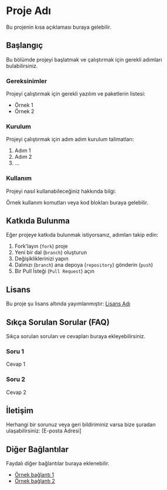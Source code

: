 # Proje Adı

Bu projenin kısa açıklaması buraya gelebilir.

## Başlangıç

Bu bölümde projeyi başlatmak ve çalıştırmak için gerekli adımları bulabilirsiniz.

### Gereksinimler

Projeyi çalıştırmak için gerekli yazılım ve paketlerin listesi:

- Örnek 1
- Örnek 2

### Kurulum

Projeyi çalıştırmak için adım adım kurulum talimatları:

1. Adım 1
2. Adım 2
3. ...

### Kullanım

Projeyi nasıl kullanabileceğiniz hakkında bilgi:

Örnek kullanım komutları veya kod blokları buraya gelebilir.

## Katkıda Bulunma

Eğer projeye katkıda bulunmak istiyorsanız, adımları takip edin:

1. Fork'layın (`fork`) proje
2. Yeni bir dal (`branch`) oluşturun
3. Değişikliklerinizi yapın
4. Dalınızı (`branch`) ana depoya (`repository`) gönderin (`push`)
5. Bir Pull İsteği (`Pull Request`) açın

## Lisans

Bu proje şu lisans altında yayımlanmıştır: [Lisans Adı](URL)

## Sıkça Sorulan Sorular (FAQ)

Sıkça sorulan soruları ve cevapları buraya ekleyebilirsiniz.

### Soru 1

Cevap 1

### Soru 2

Cevap 2

## İletişim

Herhangi bir sorunuz veya geri bildiriminiz varsa bize şuradan ulaşabilirsiniz: [E-posta Adresi]

## Diğer Bağlantılar

Faydalı diğer bağlantılar buraya eklenebilir.

- [Örnek bağlantı 1](URL)
- [Örnek bağlantı 2](URL)
